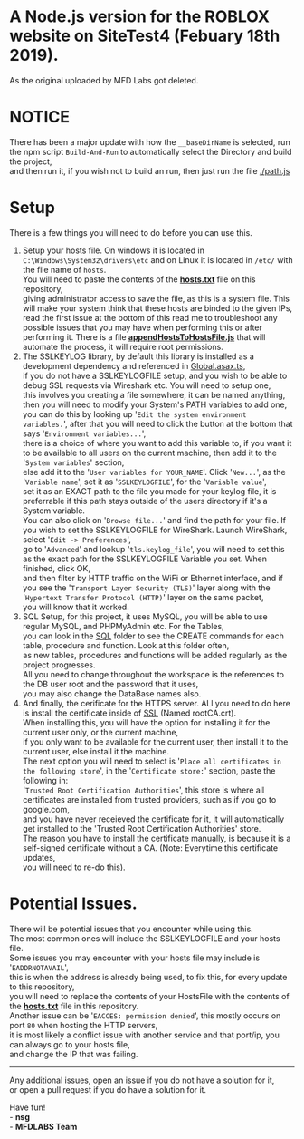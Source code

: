 # A Node.js version for the ROBLOX website on SiteTest4 (Febuary 18th 2019).
 As the original uploaded by MFD Labs got deleted.
# NOTICE

There has been a major update with how the `__baseDirName` is selected, run the npm script `Build-And-Run` to automatically select the Directory and build the project,<br />
and then run it, if you wish not to build an run, then just run the file [./path.js](./path.js)

# Setup

There is a few things you will need to do before you can use this.

1. Setup your hosts file. On windows it is located in `C:\Windows\System32\drivers\etc` and on Linux it is located in `/etc/` with the file name of `hosts`.<br />
   You will need to paste the contents of the <b>[hosts.txt](./hosts.txt)</b> file on this repository,<br />
   giving administrator access to save the file, as this is a system file. This will make your system think that these hosts are binded to the given IPs,<br />
   read the first issue at the bottom of this read me to troubleshoot any possible issues that you may have when performing this or after performing it.
   There is a file <b>[appendHostsToHostsFile.js](./appendHostsToHostsFile.js)</b> that will automate the process, it will require root permissions.
2. The SSLKEYLOG library, by default this library is installed as a development dependency and referenced in [Global.asax.ts](./Assemblies/Global.asax.ts),<br />
   if you do not have a SSLKEYLOGFILE setup, and you wish to be able to debug SSL requests via Wireshark etc. You will need to setup one,<br />
   this involves you creating a file somewhere, it can be named anything, then you will need to modify your System's PATH variables to add one,<br />
   you can do this by looking up '`Edit the system environment variables.`', after that you will need to click the button at the bottom that says '`Environment variables...`',<br />
   there is a choice of where you want to add this variable to, if you want it to be available to all users on the current machine, then add it to the '`System variables`' section,<br />
   else add it to the '`User variables for YOUR_NAME`'. Click '`New...`', as the '`Variable name`', set it as '`SSLKEYLOGFILE`', for the '`Variable value`',<br />
   set it as an EXACT path to the file you made for your keylog file, it is preferrable if this path stays outside of the users directory if it's a System variable.<br />
   You can also click on '`Browse file...`' and find the path for your file. If you wish to set the SSLKEYLOGFILE for WireShark. Launch WireShark, select '`Edit -> Preferences`',<br />
   go to '`Advanced`' and lookup '`tls.keylog_file`', you will need to set this as the exact path for the SSLKEYLOGFILE Variable you set. When finished, click OK,<br />
   and then filter by HTTP traffic on the WiFi or Ethernet interface, and if you see the '`Transport Layer Security (TLS)`' layer along with the '`Hypertext Transfer Protocol (HTTP)`' layer on the same packet,<br />
   you will know that it worked.
3. SQL Setup, for this project, it uses MySQL, you will be able to use regular MySQL, and PHPMyAdmin etc. For the Tables,<br />
   you can look in the [SQL](./SQL) folder to see the CREATE commands for each table, procedure and function. Look at this folder often,<br />
   as new tables, procedures and functions will be added regularly as the project progresses.<br />
   All you need to change throughout the workspace is the references to the DB user root and the password that it uses,<br />
   you may also change the DataBase names also.
4. And finally, the cerificate for the HTTPS server. ALl you need to do here is install the certificate inside of [SSL](./SSL) (Named rootCA.crt).<br />
   When installing this, you will have the option for installing it for the current user only, or the current machine,<br />
   if you only want to be available for the current user, then install it to the current user, else install it the machine.<br />
   The next option you will need to select is '`Place all certificates in the following store`', in the '`Certificate store:`' section, paste the following in:<br />
   '`Trusted Root Certification Authorities`', this store is where all certificates are installed from trusted providers, such as if you go to google.com,<br />
   and you have never receieved the certificate for it, it will automatically get installed to the 'Trusted Root Certification Authorities' store.<br />
   The reason you have to install the certificate manually, is because it is a self-signed certificate without a CA. (Note: Everytime this certificate updates,<br />
   you will need to re-do this).

# Potential Issues.

There will be potential issues that you encounter while using this.<br />
The most common ones will include the SSLKEYLOGFILE and your hosts file.<br />
Some issues you may encounter with your hosts file may include is '`EADDRNOTAVAIL`',<br />
this is when the address is already being used, to fix this, for every update to this repository,<br />
you will need to replace the contents of your HostsFile with the contents of the <b>[hosts.txt](./hosts.txt)</b> file in this repository.<br />
Another issue can be '`EACCES: permission denied`', this mostly occurs on port `80` when hosting the HTTP servers,<br />
it is most likely a conflict issue with another service and that port/ip, you can always go to your hosts file,<br />
and change the IP that was failing.

---

Any additional issues, open an issue if you do not have a solution for it,<br />
or open a pull request if you do have a solution for it.

Have fun! <br />
\- **nsg**<br />
\- **MFDLABS Team**
